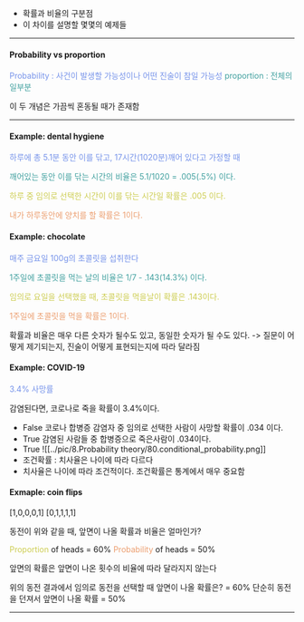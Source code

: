 - 확률과 비율의 구분점
- 이 차이를 설명할 몇몇의 예제들
---
#### Probability vs proportion

<span style="color:rgb(118, 147, 234)">Probability : 사건이 발생할 가능성이나 어떤 진술이 참일 가능성</span>
<span style="color:rgb(64, 160, 159)">proportion : 전체의 일부분</span> 

이 두 개념은 가끔씩 혼동될 때가 존재함

---
#### Example: dental hygiene

<span style="color:rgb(118, 147, 234)">하루에 총 5.1분 동안 이를 닦고, 17시간(1020분)깨어 있다고 가정할 때</span> 

<span style="color:rgb(64, 160, 159)">깨어있는 동안 이를 닦는 시간의 비율은 5.1/1020 = .005(.5%) 이다.</span>

<span style="color:rgb(205, 205, 81)">하루 중 임의로 선택한 시간이 이를 닦는 시간일 확률은 .005 이다.</span>

<span style="color:rgb(236, 158, 111)">내가 하루동안에 양치를 할 확률은 1이다.</span> 


#### Example: chocolate

<span style="color:rgb(118, 147, 234)">
매주 금요일 100g의 초콜릿을 섭취한다</span>

<span style="color:rgb(64, 160, 159)">1주일에 초콜릿을 먹는 날의 비율은 1/7 - .143(14.3%) 이다.</span> 

<span style="color:rgb(205, 205, 81)">임의로 요일을 선택했을 때, 초콜릿을 먹을날이 확률은 .143이다.</span>

<span style="color:rgb(236, 158, 111)">1주일에 초콜릿을 먹을 확률은 1이다.</span> 

확률과 비율은 매우 다른 숫자가 될수도 있고, 동일한 숫자가 될 수도 있다. -> 질문이 어떻게 제기되는지, 진술이 어떻게 표현되는지에 따라 달라짐

#### Example: COVID-19

<span style="color:rgb(118, 147, 234)">3.4% 사망률</span>

감염된다면, 코로나로 죽을 확률이 3.4%이다.
- False
코로나 합병증 감염자 중 임의로 선택한 사람이 사망할 확률이 .034 이다.
- True
감염된 사람들 중 합병증으로 죽은사람이 .034이다.
- True
![[../pic/8.Probability theory/80.conditional_probability.png]]
- 조건확률 : 치사율은 나이에 따라 다르다
- 치사율은 나이에 따라 조건적이다.
조건확률은 통계에서 매우 중요함


#### Exmaple: coin flips
[1,0,0,0,1]
[0,1,1,1,1]

동전이 위와 같을 때, 앞면이 나올 확률과 비율은 얼마인가?

<span style="color:rgb(205, 205, 81)">Proportion</span> of heads = 60% 
<span style="color:rgb(236, 158, 111)">Probability</span> of heads = 50%

앞면의 확률은 앞면이 나온 횟수의 비율에 따라 달라지지 않는다

위의 동전 결과에서 임의로 동전을 선택할 때 앞면이 나올 확률은? = 60%
단순히 동전을 던져서 앞면이 나올 확률 = 50%

---
